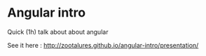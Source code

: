# Angular intro 


Quick (1h) talk about  about angular 

See it here : http://zootalures.github.io/angular-intro/presentation/